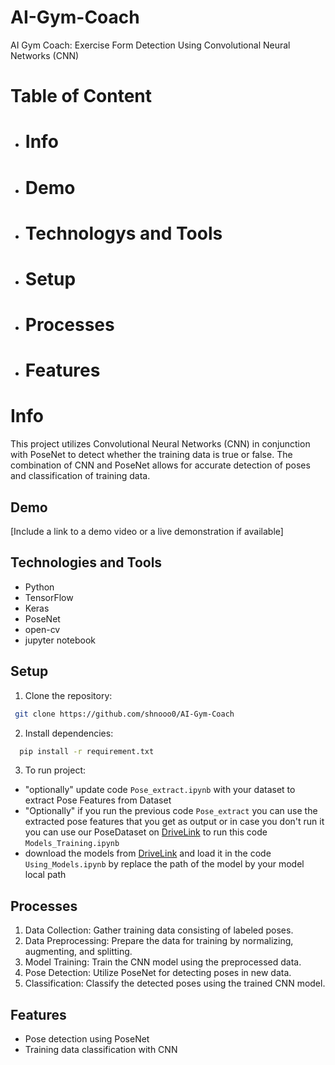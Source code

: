 # AI-Gym-Coach
AI Gym Coach: Exercise Form Detection Using Convolutional Neural Networks (CNN)

# Table of Content
- # Info
- # Demo
- # Technologys and Tools
- # Setup
- # Processes
- # Features


# Info
This project utilizes Convolutional Neural Networks (CNN) in conjunction with PoseNet to detect whether the training data is true or false.
The combination of CNN and PoseNet allows for accurate detection of poses and classification of training data.

## Demo

[Include a link to a demo video or a live demonstration if available]

## Technologies and Tools

- Python
- TensorFlow
- Keras
- PoseNet
- open-cv
- jupyter notebook


## Setup

1. Clone the repository:

  ```bash
   git clone https://github.com/shnooo0/AI-Gym-Coach 
  ```

2. Install dependencies:
 ```bash
   pip install -r requirement.txt
  ```

3. To run project:
- "optionally" update code ```Pose_extract.ipynb``` with your dataset to extract Pose Features from Dataset
- "Optionally" if you run the previous code ```Pose_extract``` you can use the extracted pose features that you get as output or in case you don't run it you can use our PoseDataset on [DriveLink](https://drive.google.com/drive/u/0/folders/1aBBl88ddYuxOkktYSYWYdPf8SDtqS0ev) to run this code ```Models_Training.ipynb```
- download the models from [DriveLink](https://drive.google.com/drive/u/0/folders/1aBBl88ddYuxOkktYSYWYdPf8SDtqS0ev) and load it in the code ```Using_Models.ipynb``` by replace the path of the model by your model local path

## Processes

1. Data Collection: Gather training data consisting of labeled poses.
2. Data Preprocessing: Prepare the data for training by normalizing, augmenting, and splitting.
3. Model Training: Train the CNN model using the preprocessed data.
4. Pose Detection: Utilize PoseNet for detecting poses in new data.
5. Classification: Classify the detected poses using the trained CNN model.


## Features

- Pose detection using PoseNet
- Training data classification with CNN
